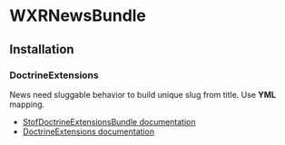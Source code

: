 WXRNewsBundle
=============

Installation
------------

### DoctrineExtensions

News need sluggable behavior to build unique slug from title.
Use **YML** mapping.

-   [StofDoctrineExtensionsBundle documentation](github.com/stof/StofDoctrineExtensionsBundle)
-   [DoctrineExtensions documentation](github.com/l3pp4rd/DoctrineExtensions)
